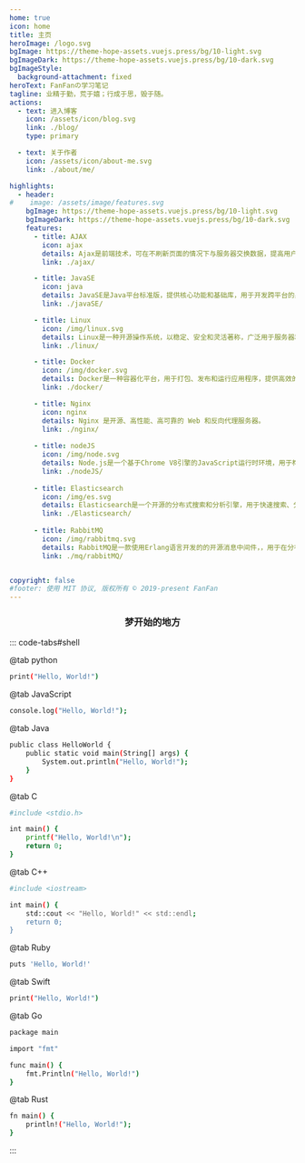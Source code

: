 ```yaml
---
home: true
icon: home
title: 主页
heroImage: /logo.svg
bgImage: https://theme-hope-assets.vuejs.press/bg/10-light.svg
bgImageDark: https://theme-hope-assets.vuejs.press/bg/10-dark.svg
bgImageStyle:
  background-attachment: fixed
heroText: FanFanの学习笔记
tagline: 业精于勤，荒于嬉；行成于思，毁于随。
actions:
  - text: 进入博客
    icon: /assets/icon/blog.svg
    link: ./blog/
    type: primary

  - text: 关于作者
    icon: /assets/icon/about-me.svg
    link: ./about/me/

highlights:      
  - header: 
#    image: /assets/image/features.svg
    bgImage: https://theme-hope-assets.vuejs.press/bg/10-light.svg
    bgImageDark: https://theme-hope-assets.vuejs.press/bg/10-dark.svg
    features:
      - title: AJAX
        icon: ajax
        details: Ajax是前端技术，可在不刷新页面的情况下与服务器交换数据，提高用户体验。
        link: ./ajax/

      - title: JavaSE
        icon: java
        details: JavaSE是Java平台标准版，提供核心功能和基础库，用于开发跨平台的桌面和嵌入式应用程序。
        link: ./javaSE/

      - title: Linux
        icon: /img/linux.svg
        details: Linux是一种开源操作系统，以稳定、安全和灵活著称，广泛用于服务器和嵌入式系统。
        link: ./linux/

      - title: Docker
        icon: /img/docker.svg
        details: Docker是一种容器化平台，用于打包、发布和运行应用程序，提供高效的跨平台部署解决方案。
        link: ./docker/

      - title: Nginx
        icon: nginx
        details: Nginx 是开源、高性能、高可靠的 Web 和反向代理服务器。
        link: ./nginx/
        
      - title: nodeJS
        icon: /img/node.svg
        details: Node.js是一个基于Chrome V8引擎的JavaScript运行时环境，用于构建高性能、可扩展的网络应用程序。
        link: ./nodeJS/
        
      - title: Elasticsearch
        icon: /img/es.svg
        details: Elasticsearch是一个开源的分布式搜索和分析引擎，用于快速搜索、分析和可视化大规模数据。
        link: ./Elasticsearch/
        
      - title: RabbitMQ
        icon: /img/rabbitmq.svg
        details: RabbitMQ是一款使用Erlang语言开发的的开源消息中间件，，用于在分布式系统中存储转发消息。
        link: ./mq/rabbitMQ/


copyright: false
#footer: 使用 MIT 协议, 版权所有 © 2019-present FanFan
---
```



### <center>梦开始的地方</center>

::: code-tabs#shell

@tab python

```bash
print("Hello, World!")
```

@tab JavaScript

```bash
console.log("Hello, World!");
```

@tab Java

```bash
public class HelloWorld {
    public static void main(String[] args) {
        System.out.println("Hello, World!");
    }
}

```

@tab C

```bash
#include <stdio.h>

int main() {
    printf("Hello, World!\n");
    return 0;
}
```

@tab C++

```bash
#include <iostream>

int main() {
    std::cout << "Hello, World!" << std::endl;
    return 0;
}

```

@tab Ruby

```bash
puts 'Hello, World!'
```

@tab Swift

```bash
print("Hello, World!")
```

@tab Go

```bash
package main

import "fmt"

func main() {
    fmt.Println("Hello, World!")
}
```
@tab Rust

```bash
fn main() {
    println!("Hello, World!");
}
```

:::